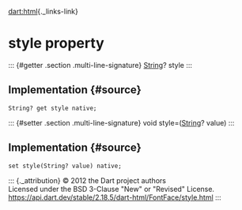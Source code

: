[dart:html](../../dart-html/dart-html-library){._links-link}

style property
==============

::: {#getter .section .multi-line-signature}
[String](../../dart-core/string-class)? style
:::

Implementation {#source}
--------------

``` {.language-dart data-language="dart"}
String? get style native;
```

::: {#setter .section .multi-line-signature}
void style=([String](../../dart-core/string-class)? value)
:::

Implementation {#source}
--------------

``` {.language-dart data-language="dart"}
set style(String? value) native;
```

::: {._attribution}
© 2012 the Dart project authors\
Licensed under the BSD 3-Clause \"New\" or \"Revised\" License.\
<https://api.dart.dev/stable/2.18.5/dart-html/FontFace/style.html>
:::
